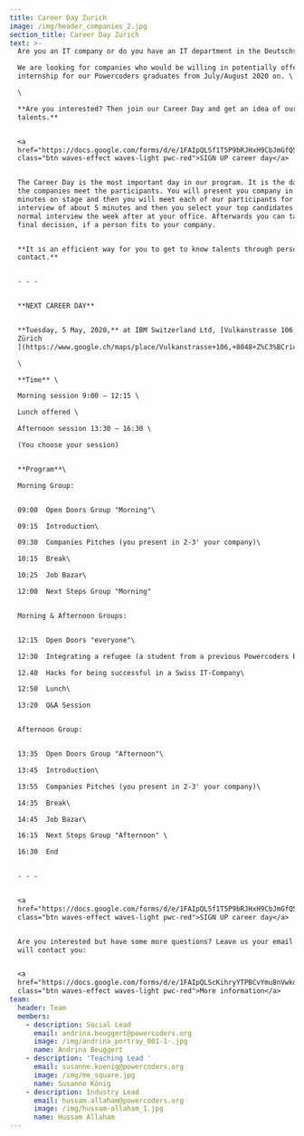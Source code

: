 ```yaml
---
title: Career Day Zurich
image: /img/header_companies_2.jpg
section_title: Career Day Zurich
text: >-
  Are you an IT company or do you have an IT department in the Deutschschweiz? \

  We are looking for companies who would be willing in potentially offering an
  internship for our Powercoders graduates from July/August 2020 on. \

  \

  **Are you interested? Then join our Career Day and get an idea of our IT
  talents.** 


  <a
  href="https://docs.google.com/forms/d/e/1FAIpQLSf1T5P9bRJHxH9CbJmGfQ5AFo5qI3dLr4ovSI2Ybt78lkJHqA/viewform"
  class="btn waves-effect waves-light pwc-red">SIGN UP career day</a>


  The Career Day is the most important day in our program. It is the day when
  the companies meet the participants. You will present you company in 2-3
  minutes on stage and then you will meet each of our participants for a short
  interview of about 5 minutes and then you select your top candidates for a
  normal interview the week after at your office. Afterwards you can take your
  final decision, if a person fits to your company.  


  **It is an efficient way for you to get to know talents through personal
  contact.** 


  - - -


  **NEXT CAREER DAY**  


  **Tuesday, 5 May, 2020,** at IBM Switzerland Ltd, [Vulkanstrasse 106, 8048
  Zürich
  ](https://www.google.ch/maps/place/Vulkanstrasse+106,+8048+Z%C3%BCrich/@47.3936632,8.4862072,17z/data=!4m5!3m4!1s0x47900bb9b6441bcf:0x26445d47268f9b0!8m2!3d47.3934562!4d8.4858961)\

  \

  **Time** \

  Morning session 9:00 – 12:15 \

  Lunch offered \

  Afternoon session 13:30 – 16:30 \

  (You choose your session)


  **Program**\

  Morning Group:


  09:00  Open Doors Group "Morning"\

  09:15  Introduction\

  09:30  Companies Pitches (you present in 2-3' your company)\

  10:15  Break\

  10:25  Job Bazar\

  12:00  Next Steps Group "Morning"


  Morning & Afternoon Groups:


  12:15  Open Doors "everyone"\

  12:30  Integrating a refugee (a student from a previous Powercoders batch)\

  12.40  Hacks for being successful in a Swiss IT-Company\

  12:50  Lunch\

  13:20  Q&A Session 


  Afternoon Group:


  13:35  Open Doors Group "Afternoon"\

  13:45  Introduction\

  13:55  Companies Pitches (you present in 2-3' your company)\

  14:35  Break\

  14:45  Job Bazar\

  16:15  Next Steps Group "Afternoon" \

  16:30  End 


  - - -


  <a
  href="https://docs.google.com/forms/d/e/1FAIpQLSf1T5P9bRJHxH9CbJmGfQ5AFo5qI3dLr4ovSI2Ybt78lkJHqA/viewform"
  class="btn waves-effect waves-light pwc-red">SIGN UP career day</a>


  Are you interested but have some more questions? Leave us your email and we
  will contact you:


  <a
  href="https://docs.google.com/forms/d/e/1FAIpQLScKihryYTPBCvYmu8nVwkdeTbCYN-nC99qUtWbXmVmbd0hFTw/viewform"
  class="btn waves-effect waves-light pwc-red">More information</a>
team:
  header: Team
  members:
    - description: Social Lead
      email: andrina.beuggert@powercoders.org
      image: /img/andrina_portray_001-1-.jpg
      name: Andrina Beuggert
    - description: 'Teaching Lead '
      email: susanne.koenig@powercoders.org
      image: /img/me_square.jpg
      name: Susanne König
    - description: Industry Lead
      email: hussam.allaham@powercoders.org
      image: /img/hussam-allaham_1.jpg
      name: Hussam Allaham
---
```


